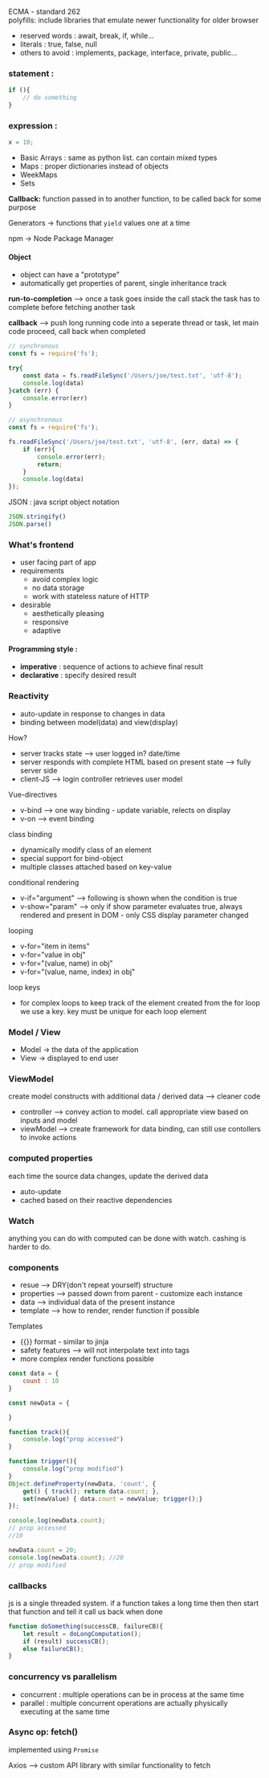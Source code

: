 ECMA - standard 262 <br>
polyfills: include libraries that emulate newer functionality for older browser

* reserved words : await, break, if, while...
* literals : true, false, null 
* others to avoid : implements, package, interface, private, public...

### statement : 
```js 
if (){
    // do something
}
```
### expression : 
```js 
x = 10; 
```

* Basic Arrays : same as python list. can contain mixed types
* Maps : proper dictionaries instead of objects
* WeekMaps 
* Sets

**Callback:** function passed in to another function, to be called back for some purpose 

Generators -> functions that `yield` values one at a time 

npm -> Node Package Manager 

#### Object 
* object can have a "prototype" 
* automatically get properties of parent, single inheritance track 

**run-to-completion** --> once a task goes inside the call stack the task has to complete before fetching another task 

**callback** --> push long running code into a seperate thread or task, let main code proceed, call back when completed 

```js
// synchronous 
const fs = require('fs'); 

try{
    const data = fs.readFileSync('/Users/joe/test.txt', 'utf-8');
    console.log(data)
}catch (err) {
    console.error(err)
}
```

```js
// asynchronous 
const fs = require('fs'); 

fs.readFileSync('/Users/joe/test.txt', 'utf-8', (err, data) => {
    if (err){
        console.error(err);
        return;
    }
    console.log(data)
});
```

JSON : java script object notation
```js
JSON.stringify()
JSON.parse()
```

### What's frontend
* user facing part of app 
* requirements 
    * avoid complex logic 
    * no data storage 
    * work with stateless nature of HTTP
* desirable 
    * aesthetically pleasing 
    * responsive 
    * adaptive 

#### Programming style :
* **imperative** : sequence of actions to achieve final result 
* **declarative** : specify desired result 

### Reactivity 
* auto-update in response to changes in data 
* binding between model(data) and view(display)

How? 
* server tracks state --> user logged in? date/time 
* server responds with complete HTML based on present state --> fully server side 
* client-JS --> login controller retrieves user model 

Vue-directives 
* v-bind --> one way binding - update variable, relects on display 
* v-on --> event binding 

class binding 
* dynamically modify class of an element 
* special support for bind-object 
* multiple classes attached based on key-value 

conditional rendering 
* v-if="argument" --> following is shown when the condition is true 
* v-show="param" --> only if show parameter evaluates true, always rendered and present in DOM - only CSS display parameter changed 

looping 
* v-for="item in items"
* v-for="value in obj"
* v-for="(value, name) in obj"
* v-for="(value, name, index) in obj"

loop keys
* for complex loops to keep track of the element created from the for loop we use a key. key must be unique for each loop element 

### Model / View 
* Model -> the data of the application
* View -> displayed to end user 

### ViewModel 
create model constructs with additional data / derived data --> cleaner code 
 
* controller --> convey action to model. call appropriate view based on inputs and model 
* viewModel --> create framework for data binding, can still use contollers to invoke actions

### computed properties 
each time the source data changes, update the derived data 
* auto-update 
* cached based on their reactive dependencies 

### Watch 
anything you can do with computed can be done with watch. cashing is harder to do. 

### components
* resue --> DRY(don't repeat yourself)
structure 
* properties --> passed down from parent - customize each instance 
* data --> individual data of the present instance
* template --> how to render, render function if possible

Templates 
* {{}} format - similar to jinja 
* safety features --> will not interpolate text into tags 
* more complex render functions possible 

<slot></slot> 

```js
const data = {
    count : 10
}

const newData = {

}

function track(){
    console.log("prop accessed")
}

function trigger(){
    console.log("prop modified")
}
Object.defineProperty(newData, 'count', {
    get() { track(); return data.count; }, 
    set(newValue) { data.count = newValue; trigger();}
}); 

console.log(newData.count); 
// prop accessed 
//10

newData.count = 20;
console.log(newData.count); //20
// prop modified 

```
### callbacks 
js is a single threaded system. if a function takes a long time then then start that function and tell it call us back when done 

```js
function doSomething(successCB, failureCB){
    let result = doLongComputation();
    if (result) successCB(); 
    else failureCB();
}
```

### concurrency vs parallelism 
* concurrent : multiple operations can be in process at the same time 
* parallel : multiple concurrent operations are actually physically executing at the same time 

### Async op: fetch()
implemented using `Promise` 

Axios --> custom API library with similar functionality to fetch  